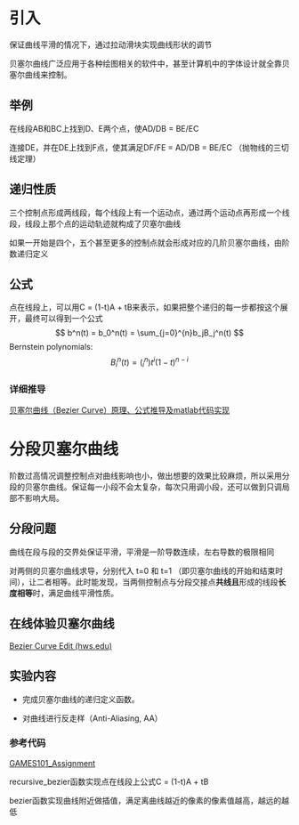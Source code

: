 # 引入

保证曲线平滑的情况下，通过拉动滑块实现曲线形状的调节

贝塞尔曲线广泛应用于各种绘图相关的软件中，甚至计算机中的字体设计就全靠贝塞尔曲线来控制。

## 举例

在线段AB和BC上找到D、E两个点，使AD/DB = BE/EC

连接DE，并在DE上找到F点，使其满足DF/FE = AD/DB = BE/EC （抛物线的三切线定理）

## 递归性质

三个控制点形成两线段，每个线段上有一个运动点，通过两个运动点再形成一个线段，线段上那个点的运动轨迹就构成了贝塞尔曲线

如果一开始是四个，五个甚至更多的控制点就会形成对应的几阶贝塞尔曲线，由阶数递归定义

## 公式

点在线段上，可以用C = (1-t)A + tB来表示，如果把整个递归的每一步都按这个展开，最终可以得到一个公式
$$
b^n(t) = b_0^n(t) = \sum_{j=0}^{n}b_jB_j^n(t)
$$
Bernstein polynomials:
$$
B_i^n(t) = (_i^n)t^i(1-t)^{n-i}
$$

### 详细推导

[贝塞尔曲线（Bezier Curve）原理、公式推导及matlab代码实现](https://blog.csdn.net/sinat_35676815/article/details/120884682)

# 分段贝塞尔曲线

阶数过高情况调整控制点对曲线影响也小，做出想要的效果比较麻烦，所以采用分段的贝塞尔曲线。保证每一小段不会太复杂，每次只用调小段，还可以做到只调局部不影响大局。

## 分段问题

曲线在段与段的交界处保证平滑，平滑是一阶导数连续，左右导数的极限相同

对两侧的贝塞尔曲线求导，分别代入 t=0 和 t=1 （即贝塞尔曲线的开始和结束时间），让二者相等。此时能发现，当两侧控制点与分段交接点**共线且**形成的线段**长度相等**时，满足曲线平滑性质。

## 在线体验贝塞尔曲线

[Bezier Curve Edit (hws.edu)](https://math.hws.edu/eck/cs424/notes2013/canvas/bezier.html)

## 实验内容

- 完成贝塞尔曲线的递归定义函数。

- 对曲线进行反走样（Anti-Aliasing, AA）

### 参考代码

[GAMES101_Assignment](https://github.com/DQSSSSS/GAMES101_Assignment/blob/master/4/main.cpp)

recursive_bezier函数实现点在线段上公式C = (1-t)A + tB

bezier函数实现曲线附近做插值，满足离曲线越近的像素的像素值越高，越远的越低
